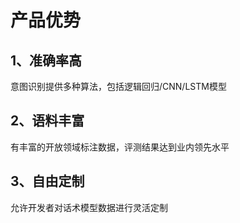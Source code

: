 # 产品优势

## 1、准确率高

意图识别提供多种算法，包括逻辑回归/CNN/LSTM模型

## 2、语料丰富

有丰富的开放领域标注数据，评测结果达到业内领先水平

## 3、自由定制

允许开发者对话术模型数据进行灵活定制


